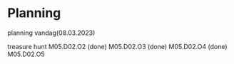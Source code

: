 # Planning

planning vandag(08.03.2023)

 treasure hunt
	M05.D02.O2 (done)
	M05.D02.O3 (done)
	M05.D02.O4 (done)
M05.D02.O5